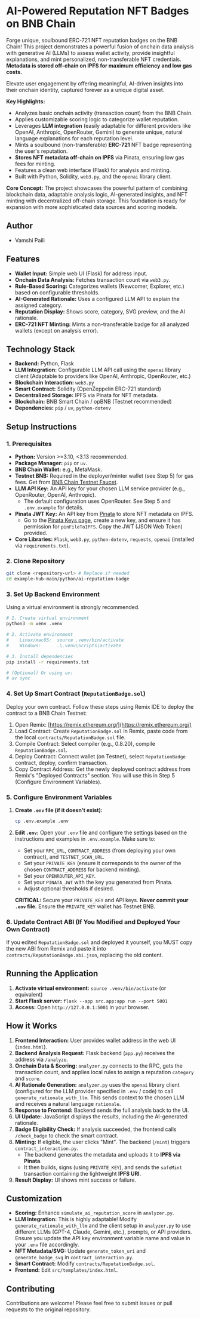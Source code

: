 # AI-Powered Reputation NFT Badges on BNB Chain

Forge unique, soulbound ERC-721 NFT reputation badges on the BNB Chain! This project demonstrates a powerful fusion of onchain data analysis with generative AI (LLMs) to assess wallet activity, provide insightful explanations, and mint personalized, non-transferable NFT credentials. **Metadata is stored off-chain on IPFS for maximum efficiency and low gas costs.**

Elevate user engagement by offering meaningful, AI-driven insights into their onchain identity, captured forever as a unique digital asset.

**Key Highlights:**
*   Analyzes basic onchain activity (transaction count) from the BNB Chain.
*   Applies customizable scoring logic to categorize wallet reputation.
*   Leverages **LLM integration** (easily adaptable for different providers like OpenAI, Anthropic, OpenRouter, Gemini) to generate unique, natural language explanations for each reputation level.
*   Mints a soulbound (non-transferable) **ERC-721** NFT badge representing the user's reputation.
*   **Stores NFT metadata off-chain on IPFS** via Pinata, ensuring low gas fees for minting.
*   Features a clean web interface (Flask) for analysis and minting.
*   Built with Python, Solidity, `web3.py`, and the `openai` library client.

**Core Concept:** The project showcases the powerful pattern of combining blockchain data, adaptable analysis logic, AI-generated insights, and NFT minting with decentralized off-chain storage. This foundation is ready for expansion with more sophisticated data sources and scoring models.

## Author

-   Vamshi Paili

## Features

-   **Wallet Input:** Simple web UI (Flask) for address input.
-   **Onchain Data Analysis:** Fetches transaction count via `web3.py`.
-   **Rule-Based Scoring:** Categorizes wallets (Newcomer, Explorer, etc.) based on configurable thresholds.
-   **AI-Generated Rationale:** Uses a configured LLM API to explain the assigned category.
-   **Reputation Display:** Shows score, category, SVG preview, and the AI rationale.
-   **ERC-721 NFT Minting:** Mints a non-transferable badge for all analyzed wallets (except on analysis error).

## Technology Stack

-   **Backend:** Python, Flask
-   **LLM Integration:** Configurable LLM API call using the `openai` library client (Adaptable to providers like OpenAI, Anthropic, OpenRouter, etc.)
-   **Blockchain Interaction:** `web3.py`
-   **Smart Contract:** Solidity (OpenZeppelin ERC-721 standard)
-   **Decentralized Storage:** IPFS via Pinata for NFT metadata.
-   **Blockchain:** BNB Smart Chain / opBNB (Testnet recommended)
-   **Dependencies:** `pip` / `uv`, `python-dotenv`

## Setup Instructions

### 1. Prerequisites

-   **Python:** Version >=3.10, <3.13 recommended.
-   **Package Manager:** `pip` or `uv`.
-   **BNB Chain Wallet:** e.g., MetaMask.
-   **Testnet BNB:** Required in the deployer/minter wallet (see Step 5) for gas fees. Get from [BNB Chain Testnet Faucet](https://www.bnbchain.org/en/testnet-faucet).
-   **LLM API Key:** An API key for your chosen LLM service provider (e.g., OpenRouter, OpenAI, Anthropic).
    *   The default configuration uses OpenRouter. See Step 5 and `.env.example` for details.
-   **Pinata JWT Key:** An API key from [Pinata](https://pinata.cloud) to store NFT metadata on IPFS.
    *   Go to the [Pinata Keys page](https://app.pinata.cloud/keys), create a new key, and ensure it has permission for `pinFileToIPFS`. Copy the JWT (JSON Web Token) provided.
-   **Core Libraries:** `Flask`, `web3.py`, `python-dotenv`, `requests`, `openai` (installed via `requirements.txt`).

### 2. Clone Repository

```bash
git clone <repository-url> # Replace if needed
cd example-hub-main/python/ai-reputation-badge
```

### 3. Set Up Backend Environment

Using a virtual environment is strongly recommended.

```bash
# 1. Create virtual environment
python3 -m venv .venv

# 2. Activate environment
#    Linux/macOS:  source .venv/bin/activate
#    Windows:      .\.venv\Scripts\activate

# 3. Install dependencies
pip install -r requirements.txt

# (Optional) Or using uv:
# uv sync
```

### 4. Set Up Smart Contract (`ReputationBadge.sol`)

Deploy your own contract. Follow these steps using Remix IDE to deploy the contract to a BNB Chain Testnet:

1.  Open Remix: [https://remix.ethereum.org/](https://remix.ethereum.org/)
2.  Load Contract: Create `ReputationBadge.sol` in Remix, paste code from the local `contracts/ReputationBadge.sol` file.
3.  Compile Contract: Select compiler (e.g., 0.8.20), compile `ReputationBadge.sol`.
4.  Deploy Contract: Connect wallet (on Testnet), select `ReputationBadge` contract, deploy, confirm transaction.
5.  Copy Contract Address: Get the newly deployed contract address from Remix's "Deployed Contracts" section. You will use this in Step 5 (Configure Environment Variables).

### 5. Configure Environment Variables

1.  **Create `.env` file (if it doesn't exist):**
    ```bash
    cp .env.example .env
    ```
2.  **Edit `.env`:** Open your `.env` file and configure the settings based on the instructions and examples in `.env.example`. Make sure to:
    *   Set your `RPC_URL`, `CONTRACT_ADDRESS` (from deploying your own contract), and `TESTNET_SCAN_URL`.
    *   Set your `PRIVATE_KEY` (ensure it corresponds to the owner of the chosen `CONTRACT_ADDRESS` for backend minting).
    *   Set your `OPENROUTER_API_KEY`.
    *   Set your `PINATA_JWT` with the key you generated from Pinata.
    *   Adjust optional thresholds if desired.

    **CRITICAL:** Secure your `PRIVATE_KEY` and API keys. **Never commit your `.env` file.** Ensure the `PRIVATE_KEY` wallet has Testnet BNB.

### 6. Update Contract ABI (If You Modified and Deployed Your Own Contract)

If you edited `ReputationBadge.sol` and deployed it yourself, you MUST copy the new ABI from Remix and paste it into `contracts/ReputationBadge.abi.json`, replacing the old content.

## Running the Application

1.  **Activate virtual environment:** `source .venv/bin/activate` (or equivalent)
2.  **Start Flask server:** `flask --app src.app:app run --port 5001`
3.  **Access:** Open `http://127.0.0.1:5001` in your browser.

## How it Works

1.  **Frontend Interaction:** User provides wallet address in the web UI (`index.html`).
2.  **Backend Analysis Request:** Flask backend (`app.py`) receives the address via `/analyze`.
3.  **Onchain Data & Scoring:** `analyzer.py` connects to the RPC, gets the transaction count, and applies local rules to assign a reputation `category` and `score`.
4.  **AI Rationale Generation:** `analyzer.py` uses the `openai` library client (configured for the LLM provider specified in `.env` / code) to call `generate_rationale_with_llm`. This sends context to the chosen LLM and receives a natural language `rationale`.
5.  **Response to Frontend:** Backend sends the full analysis back to the UI.
6.  **UI Update:** JavaScript displays the results, including the AI-generated rationale.
7.  **Badge Eligibility Check:** If analysis succeeded, the frontend calls `/check_badge` to check the smart contract.
8.  **Minting:** If eligible, the user clicks "Mint". The backend (`/mint`) triggers `contract_interaction.py`.
    *   The backend generates the metadata and uploads it to **IPFS via Pinata**.
    *   It then builds, signs (using `PRIVATE_KEY`), and sends the `safeMint` transaction containing the lightweight **IPFS URI**.
9.  **Result Display:** UI shows mint success or failure.

## Customization

-   **Scoring:** Enhance `simulate_ai_reputation_score` in `analyzer.py`.
-   **LLM Integration:** This is highly adaptable! Modify `generate_rationale_with_llm` and the client setup in `analyzer.py` to use different LLMs (GPT-4, Claude, Gemini, etc.), prompts, or API providers. Ensure you update the API key environment variable name and value in your `.env` file accordingly.
-   **NFT Metadata/SVG:** Update `generate_token_uri` and `generate_badge_svg` in `contract_interaction.py`.
-   **Smart Contract:** Modify `contracts/ReputationBadge.sol`.
-   **Frontend:** Edit `src/templates/index.html`.

## Contributing

Contributions are welcome! Please feel free to submit issues or pull requests to the original repository. 
